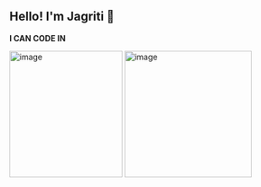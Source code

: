 ##  Hello! I'm Jagriti 👋
**I CAN CODE IN**


 


<img width="200" height="225" alt="image" src="https://github.com/user-attachments/assets/69d1700f-0560-4bda-88c6-01af439829bd" />

<img width="225" height="225" alt="image" src="https://github.com/user-attachments/assets/c550146e-101c-4d7a-945b-ef82a169c54f" />



<!--
**jagriti-joshi/jagriti-joshi** is a ✨ _special_ ✨ repository because its `README.md` (this file) appears on your GitHub profile.

Here are some ideas to get you started:

- 🔭 I’m currently working on ...
- 🌱
...
- 👯 I’m looking to collaborate on ...
- 🤔 I’m looking for help with ...
- 💬 Ask me about ...
- 📫 How to reach me: ...
- 😄 Pronouns: ...
- ⚡ Fun fact: ...
-->
